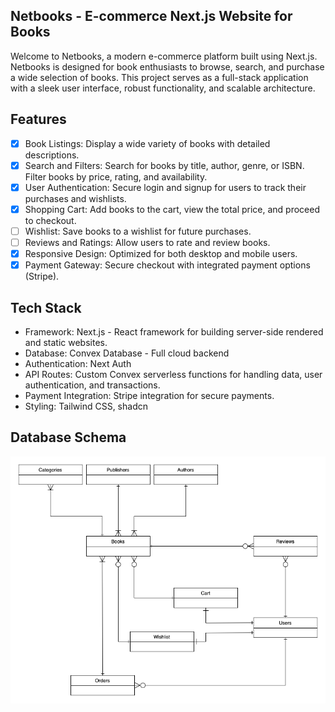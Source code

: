 ## Netbooks - E-commerce Next.js Website for Books

Welcome to Netbooks, a modern e-commerce platform built using Next.js. Netbooks is designed for book enthusiasts to browse, search, and purchase a wide selection of books. This project serves as a full-stack application with a sleek user interface, robust functionality, and scalable architecture.

## Features

- [x] Book Listings: Display a wide variety of books with detailed descriptions.
- [x] Search and Filters: Search for books by title, author, genre, or ISBN. Filter books by price, rating, and availability.
- [x] User Authentication: Secure login and signup for users to track their purchases and wishlists.
- [x] Shopping Cart: Add books to the cart, view the total price, and proceed to checkout.
- [ ] Wishlist: Save books to a wishlist for future purchases.
- [ ] Reviews and Ratings: Allow users to rate and review books.
- [x] Responsive Design: Optimized for both desktop and mobile users.
- [x] Payment Gateway: Secure checkout with integrated payment options (Stripe).

## Tech Stack

- Framework: Next.js - React framework for building server-side rendered and static websites.
- Database: Convex Database - Full cloud backend
- Authentication: Next Auth
- API Routes: Custom Convex serverless functions for handling data, user authentication, and transactions.
- Payment Integration: Stripe integration for secure payments.
- Styling: Tailwind CSS, shadcn

## Database Schema

![schema](./docs/schema.png)
